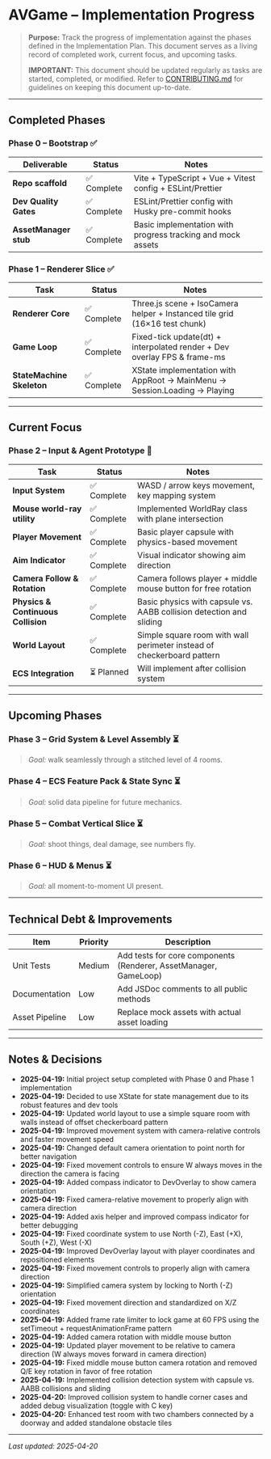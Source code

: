 # AVGame – Implementation Progress

> **Purpose:** Track the progress of implementation against the phases defined in the Implementation Plan. This document serves as a living record of completed work, current focus, and upcoming tasks.
>
> **IMPORTANT:** This document should be updated regularly as tasks are started, completed, or modified. Refer to [CONTRIBUTING.md](../CONTRIBUTING.md) for guidelines on keeping this document up-to-date.

---

## Completed Phases

### Phase 0 – Bootstrap ✅
| Deliverable | Status | Notes |
|-------------|--------|-------|
| **Repo scaffold** | ✅ Complete | Vite + TypeScript + Vue + Vitest config + ESLint/Prettier |
| **Dev Quality Gates** | ✅ Complete | ESLint/Prettier config with Husky pre-commit hooks |
| **AssetManager stub** | ✅ Complete | Basic implementation with progress tracking and mock assets |

### Phase 1 – Renderer Slice ✅
| Task | Status | Notes |
|------|--------|-------|
| **Renderer Core** | ✅ Complete | Three.js scene + IsoCamera helper + Instanced tile grid (16×16 test chunk) |
| **Game Loop** | ✅ Complete | Fixed-tick update(dt) + interpolated render + Dev overlay FPS & frame-ms |
| **StateMachine Skeleton** | ✅ Complete | XState implementation with AppRoot → MainMenu → Session.Loading → Playing |

---

## Current Focus

### Phase 2 – Input & Agent Prototype 🔄
| Task | Status | Notes |
|------|--------|-------|
| **Input System** | ✅ Complete | WASD / arrow keys movement, key mapping system |
| **Mouse world-ray utility** | ✅ Complete | Implemented WorldRay class with plane intersection |
| **Player Movement** | ✅ Complete | Basic player capsule with physics-based movement |
| **Aim Indicator** | ✅ Complete | Visual indicator showing aim direction |
| **Camera Follow & Rotation** | ✅ Complete | Camera follows player + middle mouse button for free rotation |
| **Physics & Continuous Collision** | ✅ Complete | Basic physics with capsule vs. AABB collision detection and sliding |
| **World Layout** | ✅ Complete | Simple square room with wall perimeter instead of checkerboard pattern |
| **ECS Integration** | ⏳ Planned | Will implement after collision system |

---

## Upcoming Phases

### Phase 3 – Grid System & Level Assembly ⏳
> *Goal:* walk seamlessly through a stitched level of 4 rooms.

### Phase 4 – ECS Feature Pack & State Sync ⏳
> *Goal:* solid data pipeline for future mechanics.

### Phase 5 – Combat Vertical Slice ⏳
> *Goal:* shoot things, deal damage, see numbers fly.

### Phase 6 – HUD & Menus ⏳
> *Goal:* all moment-to-moment UI present.

---

## Technical Debt & Improvements

| Item | Priority | Description |
|------|----------|-------------|
| Unit Tests | Medium | Add tests for core components (Renderer, AssetManager, GameLoop) |
| Documentation | Low | Add JSDoc comments to all public methods |
| Asset Pipeline | Low | Replace mock assets with actual asset loading |

---

## Notes & Decisions

- **2025-04-19:** Initial project setup completed with Phase 0 and Phase 1 implementation
- **2025-04-19:** Decided to use XState for state management due to its robust features and dev tools
- **2025-04-19:** Updated world layout to use a simple square room with walls instead of offset checkerboard pattern
- **2025-04-19:** Improved movement system with camera-relative controls and faster movement speed
- **2025-04-19:** Changed default camera orientation to point north for better navigation
- **2025-04-19:** Fixed movement controls to ensure W always moves in the direction the camera is facing
- **2025-04-19:** Added compass indicator to DevOverlay to show camera orientation
- **2025-04-19:** Fixed camera-relative movement to properly align with camera direction
- **2025-04-19:** Added axis helper and improved compass indicator for better debugging
- **2025-04-19:** Fixed coordinate system to use North (-Z), East (+X), South (+Z), West (-X)
- **2025-04-19:** Improved DevOverlay layout with player coordinates and repositioned elements
- **2025-04-19:** Fixed movement controls to properly align with camera direction
- **2025-04-19:** Simplified camera system by locking to North (-Z) orientation
- **2025-04-19:** Fixed movement direction and standardized on X/Z coordinates
- **2025-04-19:** Added frame rate limiter to lock game at 60 FPS using the setTimeout + requestAnimationFrame pattern
- **2025-04-19:** Added camera rotation with middle mouse button
- **2025-04-19:** Updated player movement to be relative to camera direction (W always moves forward in camera direction)
- **2025-04-19:** Fixed middle mouse button camera rotation and removed Q/E key rotation in favor of free rotation
- **2025-04-19:** Implemented collision detection system with capsule vs. AABB collisions and sliding
- **2025-04-20:** Improved collision system to handle corner cases and added debug visualization (toggle with C key)
- **2025-04-20:** Enhanced test room with two chambers connected by a doorway and added standalone obstacle tiles

---

*Last updated: 2025-04-20*
